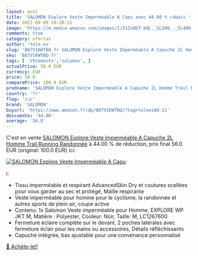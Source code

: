 ```yaml
---
layout: post
title: 'SALOMON Explore Veste Imperméable A Capu avec 44.00 % rabais '
date: 2021-09-09 20:28:12
image: 'https://m.media-amazon.com/images/I/312o0bT-k0L._SL500_._SL400_.jpg'
comments: true
category: ofertas
author: 'tole.es'
slug: 'B07V1KWTBQ-fr SALOMON Explore Veste Imperméable A Capuche 2L Homme Trail...'
sku: 'B07V1KWTBQ-fr'
tags: [ 'Vêtements','salomon', ]
actualPrice: 56.0 EUR
currency: EUR
price: 56.0
comparePrice: 100.0 EUR
prodname: 'SALOMON Explore Veste Imperméable A Capuche 2L Homme Trail Running Randonnée'
country: 'fr'
flag: '🇫🇷'
brand: 'SALOMON'
buyurl: 'https://www.amazon.fr/dp/B07V1KWTBQ/?tag=tolees0d-21'
descuento: '44.00'
average: '56.0'
---
```


C'est en vente [SALOMON Explore Veste Imperméable A Capuche 2L Homme Trail Running Randonnée](https://www.amazon.fr/dp/B07V1KWTBQ/?tag=tolees0d-21)  à  44.00 % de réduction, prix final  56.0 EUR (original: 100.0 EUR) ici:

[![SALOMON Explore Veste Imperméable A Capu](https://m.media-amazon.com/images/I/312o0bT-k0L._SL500_._SL400_.jpg)](https://www.amazon.fr/dp/B07V1KWTBQ/?tag=tolees0d-21)

ℹ️:

- Tissu imperméable et respirant AdvancedSkin Dry et coutures scellées pour vous garder au sec et protégé, Maille respirante
- Veste imperméable pour homme pour le cyclisme, la randonnée et autres sports de plein air, coupe active
- Contenu: 1x Salomon Veste imperméable pour Homme, EXPLORE WP JKT M, Matière : Polyester, Couleur: Noir, Taille: M, LC1267600
- Fermeture éclaire complète sur le devant, 2 poches latérales avec fermeture éclair pour les mains ou accessoires, Détails réfléchissants
- Capuche intégrée, bas ajustable pour une convenance personnalisé

[🛒 Achète-le!!](https://www.amazon.fr/dp/B07V1KWTBQ/?tag=tolees0d-21)
